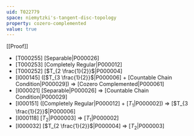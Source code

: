 ```yaml
---
uid: T022779
space: niemytzki's-tangent-disc-topology
property: cozero-complemented
value: true
---
```

[[Proof]]

* [T000255] [Separable|P000026]
* [T000253] [Completely Regular|P000012]
* [T000252] [$T_{2 \frac{1}{2}}$|P000004]
* [I000145] ([$T_{3 \frac{1}{2}}$|P000006] + [Countable Chain Condition|P000029]) => [Cozero Complemented|P000061]
* [I000021] [Separable|P000026] => [Countable Chain Condition|P000029]
* [I000151] ([Completely Regular|P000012] + [$T_1$|P000002]) => [$T_{3 \frac{1}{2}}$|P000006]
* [I000118] [$T_2$|P000003] => [$T_1$|P000002]
* [I000032] [$T_{2 \frac{1}{2}}$|P000004] => [$T_2$|P000003]

